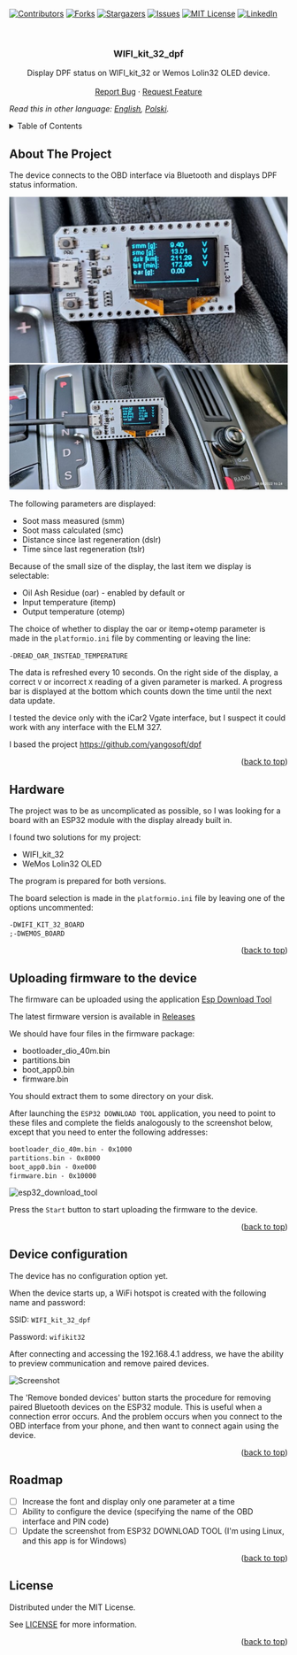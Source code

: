 <div id="top"></div>

[![Contributors][contributors-shield]][contributors-url]
[![Forks][forks-shield]][forks-url]
[![Stargazers][stars-shield]][stars-url]
[![Issues][issues-shield]][issues-url]
[![MIT License][license-shield]][license-url]
[![LinkedIn][linkedin-shield]][linkedin-url]

<br />
<div align="center">

<h3 align="center">WIFI_kit_32_dpf</h3>

  <p align="center">
    Display DPF status on WIFI_kit_32 or Wemos Lolin32 OLED device.
    <br />
    <br />
    <a href="https://github.com/blizniukp/WIFI_kit_32_dpf/issues">Report Bug</a>
    ·
    <a href="https://github.com/blizniukp/WIFI_kit_32_dpf/issues">Request Feature</a>
  </p>
</div>

*Read this in other language: [English](README.md), [Polski](README.pl.md).*

<details>
  <summary>Table of Contents</summary>
  <ol>
    <li><a href="#about-the-project">About The Project</a></li>
    <li><a href="#hardware">Hardware</a></li>
    <li><a href="#uploading-firmware-to-the-device">Uploading firmware to the device</a></li>
    <li><a href="#device-configuration">Device configuration</a></li>
    <li><a href="#roadmap">Roadmap</a></li>
    <li><a href="#license">License</a></li>
  </ol>
</details>

<!-- ABOUT THE PROJECT -->
## About The Project

The device connects to the OBD interface via Bluetooth and displays DPF status information.

![pic02](/docs/pic02.png)
![pic01](/docs/pic01.jpg)

The following parameters are displayed:

* Soot mass measured (smm)
* Soot mass calculated (smc)
* Distance since last regeneration (dslr)
* Time since last regeneration (tslr)

Because of the small size of the display, the last item we display is selectable:
* Oil Ash Residue (oar) - enabled by default
or
* Input temperature (itemp)
* Output temperature (otemp)

The choice of whether to display the oar or itemp+otemp parameter is made in the `platformio.ini` file by commenting or leaving the line:

```-DREAD_OAR_INSTEAD_TEMPERATURE```

The data is refreshed every 10 seconds. On the right side of the display, a correct `V` or incorrect `X` reading of a given parameter is marked.
A progress bar is displayed at the bottom which counts down the time until the next data update.

I tested the device only with the iCar2 Vgate interface, but I suspect it could work with any interface with the ELM 327.

I based the project https://github.com/yangosoft/dpf

<p align="right">(<a href="#top">back to top</a>)</p>

## Hardware

The project was to be as uncomplicated as possible, so I was looking for a board with an ESP32 module with the display already built in.

I found two solutions for my project:
* WIFI_kit_32 
* WeMos Lolin32 OLED

The program is prepared for both versions.

The board selection is made in the `platformio.ini` file by leaving one of the options uncommented:

```
-DWIFI_KIT_32_BOARD
;-DWEMOS_BOARD
```

<p align="right">(<a href="#top">back to top</a>)</p>

## Uploading firmware to the device

The firmware can be uploaded using the application [Esp Download Tool](https://www.espressif.com/en/support/download/other-tools)


The latest firmware version is available in [Releases](https://github.com/blizniukp/WIFI_kit_32_dpf/releases)


We should have four files in the firmware package:
- bootloader_dio_40m.bin
- partitions.bin
- boot_app0.bin
- firmware.bin

You should extract them to some directory on your disk.

After launching the `ESP32 DOWNLOAD TOOL` application, you need to point to these files and complete the fields analogously to the screenshot below, except that you need to enter the following addresses:

```
bootloader_dio_40m.bin - 0x1000
partitions.bin - 0x8000
boot_app0.bin - 0xe000
firmware.bin - 0x10000
```

![esp32_download_tool](/docs/esp32_download_tool.png)

Press the `Start` button to start uploading the firmware to the device.

<p align="right">(<a href="#top">back to top</a>)</p>


## Device configuration

The device has no configuration option yet.

When the device starts up, a WiFi hotspot is created with the following name and password:

SSID: `WIFI_kit_32_dpf`

Password: `wifikit32`

After connecting and accessing the 192.168.4.1 address, we have the ability to preview communication and remove paired devices.

![Screenshot](docs/esp_website.png)


The 'Remove bonded devices' button starts the procedure for removing paired Bluetooth devices on the ESP32 module.
This is useful when a connection error occurs. And the problem occurs when you connect to the OBD interface from your phone, and then want to connect again using the device.

<p align="right">(<a href="#top">back to top</a>)</p>

## Roadmap

- [ ] Increase the font and display only one parameter at a time
- [ ] Ability to configure the device (specifying the name of the OBD interface and PIN code)
- [ ] Update the screenshot from ESP32 DOWNLOAD TOOL (I'm using Linux, and this app is for Windows)

<p align="right">(<a href="#top">back to top</a>)</p>

## License

Distributed under the MIT License. 

See [LICENSE](LICENSE) for more information.

<p align="right">(<a href="#top">back to top</a>)</p>


<!-- MARKDOWN LINKS & IMAGES -->
<!-- https://www.markdownguide.org/basic-syntax/#reference-style-links -->
[contributors-shield]: https://img.shields.io/github/contributors/blizniukp/WIFI_kit_32_dpf.svg?style=for-the-badge
[contributors-url]: https://github.com/blizniukp/WIFI_kit_32_dpf/graphs/contributors
[forks-shield]: https://img.shields.io/github/forks/blizniukp/WIFI_kit_32_dpf.svg?style=for-the-badge
[forks-url]: https://github.com/blizniukp/WIFI_kit_32_dpf/network/members
[stars-shield]: https://img.shields.io/github/stars/blizniukp/WIFI_kit_32_dpf.svg?style=for-the-badge
[stars-url]: https://github.com/blizniukp/WIFI_kit_32_dpf/stargazers
[issues-shield]: https://img.shields.io/github/issues/blizniukp/WIFI_kit_32_dpf.svg?style=for-the-badge
[issues-url]: https://github.com/blizniukp/WIFI_kit_32_dpf/issues
[license-shield]: https://img.shields.io/github/license/blizniukp/WIFI_kit_32_dpf.svg?style=for-the-badge
[license-url]: https://github.com/blizniukp/WIFI_kit_32_dpf/blob/master/LICENSE
[linkedin-shield]: https://img.shields.io/badge/-LinkedIn-black.svg?style=for-the-badge&logo=linkedin&colorB=555
[linkedin-url]: https://linkedin.com/in/paweł-bliźniuk-433535183
[product-screenshot]: images/screenshot.png
